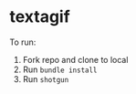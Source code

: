 # textagif
To run:  

1. Fork repo and clone to local   
2. Run `bundle install`   
3. Run `shotgun`
